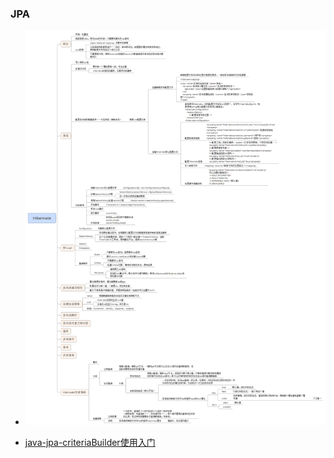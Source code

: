 ### JPA

* ![Hibernate学习路线](hibernate学习路线.png)


* [java-jpa-criteriaBuilder使用入门](https://blog.csdn.net/id_kong/article/details/70225032)
